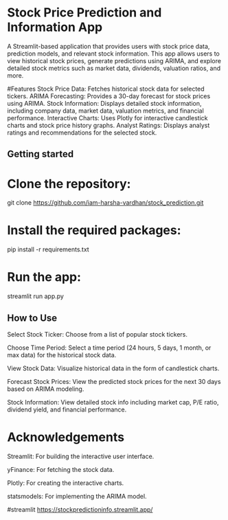 
# Stock Price Prediction and Information App
A Streamlit-based application that provides users with stock price data, prediction models, and relevant stock information. This app allows users to view historical stock prices, generate predictions using ARIMA, and explore detailed stock metrics such as market data, dividends, valuation ratios, and more.

#Features
Stock Price Data: Fetches historical stock data for selected tickers.
ARIMA Forecasting: Provides a 30-day forecast for stock prices using ARIMA.
Stock Information: Displays detailed stock information, including company data, market data, valuation metrics, and financial performance.
Interactive Charts: Uses Plotly for interactive candlestick charts and stock price history graphs.
Analyst Ratings: Displays analyst ratings and recommendations for the selected stock.

## Getting started

# Clone the repository:

git clone https://github.com/iam-harsha-vardhan/stock_prediction.git

# Install the required packages:

pip install -r requirements.txt

# Run the app:

streamlit run app.py

## How to Use

Select Stock Ticker: Choose from a list of popular stock tickers.

Choose Time Period: Select a time period (24 hours, 5 days, 1 month, or max data) for the historical stock data.

View Stock Data: Visualize historical data in the form of candlestick charts.

Forecast Stock Prices: View the predicted stock prices for the next 30 days based on ARIMA modeling.

Stock Information: View detailed stock info including market cap, P/E ratio, dividend yield, and financial performance.



# Acknowledgements
Streamlit: For building the interactive user interface.

yFinance: For fetching the stock data.

Plotly: For creating the interactive charts.

statsmodels: For implementing the ARIMA model.

#streamlit 
https://stockpredictioninfo.streamlit.app/
